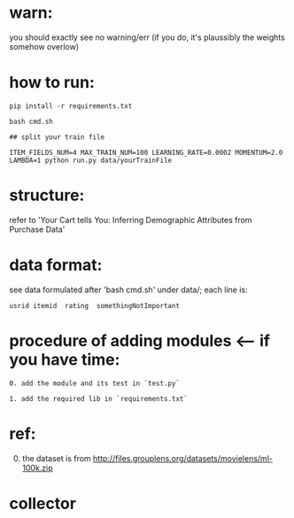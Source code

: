 # warn:
  you should exactly see no warning/err
  (if you do, it's plaussibly the weights somehow overlow)
# how to run:
  ```
  pip install -r requirements.txt
  ```
  ```
  bash cmd.sh
  ```
  ```
  ## split your train file
  ```
  ```
  ITEM_FIELDS_NUM=4 MAX_TRAIN_NUM=100 LEARNING_RATE=0.0002 MOMENTUM=2.0 LAMBDA=1 python run.py data/yourTrainFile
  ```

# structure:
  refer to 'Your Cart tells You: Inferring Demographic Attributes from Purchase Data'

# data format:
  see data formulated after 'bash cmd.sh' under data/; each line is:
  ```
  usrid	itemid	rating	somethingNotImportant
  ```

# procedure of adding modules <-- if you have time:
  ```
  0. add the module and its test in `test.py`
  ```
  ```
  1. add the required lib in `requirements.txt`
  ```

# ref:
  0. the dataset is from http://files.grouplens.org/datasets/movielens/ml-100k.zip

# collector
